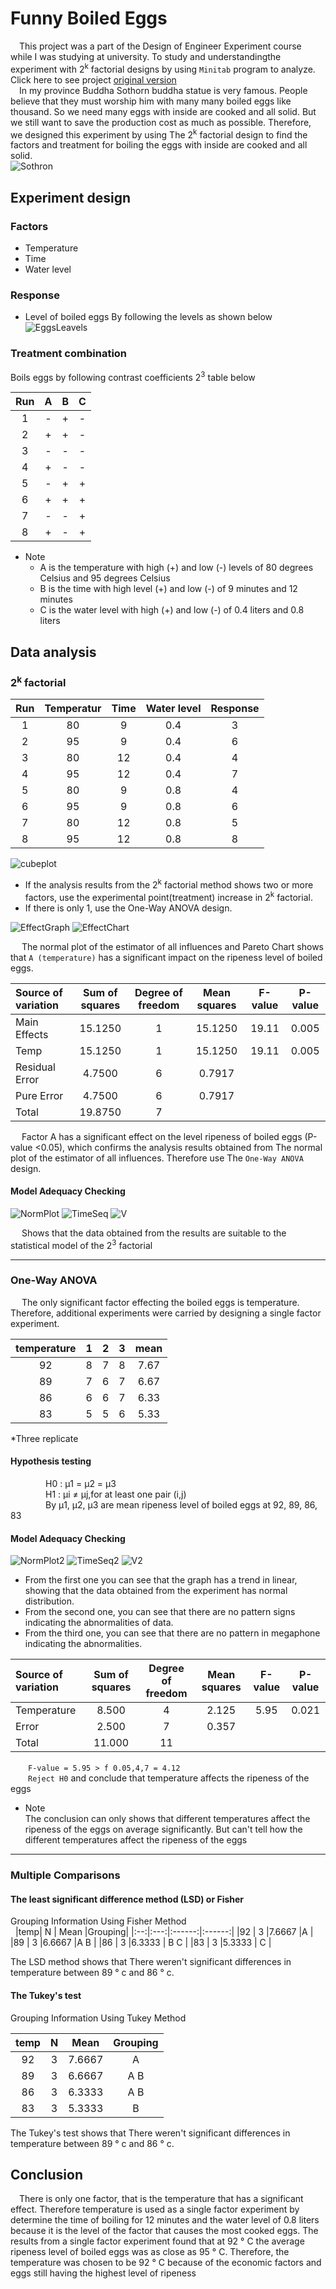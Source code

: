 # Funny Boiled Eggs 

&emsp;This project was a part of the Design of Engineer Experiment course while I was studying at university. To study and understandingthe experiment with 2<sup>k</sup> factorial designs by using ```Minitab``` program to analyze. Click here to see project [original version](https://github.com/TawanTan/Tawan_Tantakull_Portfolio/blob/master/Boiled-eggs/Full_report_Eggs.pdf)  
&emsp;In my province Buddha Sothorn buddha statue is very famous. People believe that they must worship him with many many boiled eggs like thousand. So we need many eggs with inside are cooked and all solid. But we still want to save the production cost as much as possible. Therefore, we designed this experiment by using The 2<sup>k</sup> factorial design to find the factors and treatment for boiling the eggs with inside are cooked and all solid.  
![Sothron](https://raw.githubusercontent.com/TawanTan/Tawan_Tantakull_Portfolio/master/Boiled-eggs/SothornEggs.jpeg)

## Experiment design

### Factors
- Temperature
- Time
- Water level
### Response
- Level of boiled eggs By following the levels as shown below
![EggsLeavels](https://raw.githubusercontent.com/TawanTan/Tawan_Tantakull_Portfolio/master/Boiled-eggs/EggsLevels.jpg)

### Treatment combination
Boils eggs by following contrast coefficients 2<sup>3</sup> table below  

|Run	|	A	|	B	|	C   |
|:-----:|:-----:|:-----:|:-----:|
|  1	|	-	|	+	|	-   |
|  2  	|	+  	|	+  	|	-   |
|  3  	|	-  	|	-  	|	-   |
|  4  	|	+  	|	-  	|	-   |
|  5  	|	-  	|	+  	|	+   |
|  6	| 	+  	|	+  	|	+   |
|  7  	|	-	|	-  	|	+   |
|  8  	|	+	|  	-  	|	+   |  

- Note  
    - A is the temperature with high (+) and low (-) levels of 80 degrees Celsius and 95 degrees Celsius  
    - B is the time with high level (+) and low (-) of 9 minutes and 12 minutes
    - C is the water level with high (+) and low (-) of 0.4 liters and 0.8 liters

## Data analysis

### 2<sup>k</sup> factorial 

|Run	|	 Temperatur	|	Time	|	Water level   |  Response|
|:-----:|:-----:|:-----:|:-----:|:-----:|
|  1	|	80	|	9	|	0.4   |   3   |
|  2  	|	95  |	9  	|	0.4   |   6   |
|  3  	|	80  |	12  |	0.4   |   4   |
|  4  	|	95  |	12 	|	0.4   |   7   |
|  5  	|	80 	|	9 	|	0.8   |   4   |
|  6	| 	95  |	9  	|	0.8   |   6   |
|  7  	|	80	|	12  |	0.8   |   5   |
|  8  	|	95	|  	12 	|	0.8   |   8   |
 
 ![cubeplot](https://raw.githubusercontent.com/TawanTan/Tawan_Tantakull_Portfolio/master/Boiled-eggs/2kCube.png)
 
 - If the analysis results from the 2<sup>k</sup> factorial method shows two or more factors, use the experimental point(treatment) increase in 2<sup>k</sup> factorial.
 - If there is only 1, use the One-Way ANOVA design.

![EffectGraph](https://raw.githubusercontent.com/TawanTan/Tawan_Tantakull_Portfolio/master/Boiled-eggs/EffectGraph.png "title-1") ![EffectChart](https://raw.githubusercontent.com/TawanTan/Tawan_Tantakull_Portfolio/master/Boiled-eggs/EffectChart.png "title-1")

&emsp; The normal plot of the estimator of all influences and Pareto Chart shows that ```A (temperature)``` has a significant impact on the ripeness level of boiled eggs.

|Source of variation|Sum of squares|Degree of freedom|Mean squares|F-value|P-value|
|:------------------|:------------:|:---------------:|:----------:|:-----:|:-----:|
|Main Effects       |     15.1250  |        1        |   15.1250  | 19.11 | 0.005 |
|Temp               |     15.1250  |        1        |   15.1250  | 19.11 | 0.005 |
|Residual Error     |     4.7500   |        6        |   0.7917   |
|Pure Error         |     4.7500   |        6        |   0.7917   |
|Total              |     19.8750  |        7        |

&emsp; Factor A has a significant effect on the level ripeness of boiled eggs (P-value <0.05), which confirms the analysis results obtained from The normal plot of the estimator of all influences. Therefore use The ```One-Way ANOVA``` design.

#### Model Adequacy Checking

![NormPlot](https://raw.githubusercontent.com/TawanTan/Tawan_Tantakull_Portfolio/master/Boiled-eggs/Normal_plot.png "title-1") ![TimeSeq](https://raw.githubusercontent.com/TawanTan/Tawan_Tantakull_Portfolio/master/Boiled-eggs/TimeSeq.png "title-2") ![V](https://raw.githubusercontent.com/TawanTan/Tawan_Tantakull_Portfolio/master/Boiled-eggs/ConVariance.png "title-3")

&emsp; Shows that the data obtained from the results are suitable to the statistical model of the 2<sup>3</sup> factorial

---

### One-Way ANOVA
&emsp; The only significant factor effecting the boiled eggs is temperature. Therefore, additional experiments were carried by designing a single factor experiment.

|temperature|1    |  2  |   3   |  mean |
|:---------:|:---:|:---:|:-----:|:-----:|
|92         |  8  |  7  |	 8  |	7.67|
|89         |  7  |  6  |	 7  |	6.67|
|86	        |  6  |  6  |	 7  |	6.33|
|83	        |  5  |  5  |	 6  |	5.33|
*Three replicate

#### Hypothesis testing
&emsp;&emsp;&emsp;&emsp;H0 : μ1 = μ2 = μ3  
&emsp;&emsp;&emsp;&emsp;H1 : μi ≠ μj,for at least one pair (i,j)  
&emsp;&emsp;&emsp;&emsp;By μ1, μ2, μ3 are mean ripeness level of boiled eggs at 92, 89, 86, 83  

#### Model Adequacy Checking

![NormPlot2](https://raw.githubusercontent.com/TawanTan/Tawan_Tantakull_Portfolio/master/Boiled-eggs/Normal_plot2.png "title-1") ![TimeSeq2](https://raw.githubusercontent.com/TawanTan/Tawan_Tantakull_Portfolio/master/Boiled-eggs/TimeSeq2.png "title-2") ![V2](https://raw.githubusercontent.com/TawanTan/Tawan_Tantakull_Portfolio/master/Boiled-eggs/ConVariance2.png "title-3")

- From the first one you can see that the graph has a trend in linear, showing that the data obtained from the experiment has normal distribution.  
- From the second one, you can see that there are no pattern signs indicating the abnormalities of data.  
- From the third one, you can see that there are no pattern in megaphone indicating the abnormalities.

|Source of variation|Sum of squares|Degree of freedom|Mean squares|F-value|P-value|
|:------------------|:------------:|:---------------:|:----------:|:-----:|:-----:|
|Temperature        |     8.500    |        4        |   2.125    | 5.95  | 0.021 |
|Error              |     2.500    |        7        |    0.357   |
|Total              |     11.000   |        11       |

&emsp;&emsp;```F-value = 5.95 > f 0.05,4,7 = 4.12```  
&emsp;&emsp;```Reject H0``` and conclude that temperature affects the ripeness of the eggs  
- Note  
The conclusion can only shows that different temperatures affect the ripeness of the eggs on average significantly. But can't tell how the different temperatures affect the ripeness of the eggs

---

### Multiple Comparisons

#### The least significant difference method (LSD) or Fisher
Grouping Information Using Fisher Method  
 
|temp|  N  |  Mean  |Grouping|
|:--:|:---:|:------:|:------:|
|92  |  3  |7.6667  |A       |
|89  |  3  |6.6667  |A B     |
|86  |  3  |6.3333  |  B C   |
|83  |  3  |5.3333  |    C   |

The LSD method shows that There weren't  significant differences in temperature between 89 ° c and 86 ° c.
 
#### The Tukey's test
Grouping Information Using Tukey Method

|temp|  N  |  Mean  |Grouping|
|:--:|:---:|:------:|:------:|
|92  |  3  |7.6667  |A       |
|89  |  3  |6.6667  |A B     |
|86  |  3  |6.3333  |A B     |
|83  |  3  |5.3333  |  B     |

The Tukey's test shows that There weren't  significant differences in temperature between 89 ° c and 86 ° c.

## Conclusion
&emsp;There is only one factor, that is the temperature that has a significant effect. Therefore temperature is used as a single factor experiment by determine the time of boiling for 12 minutes and the water level of 0.8 liters because it is the level of the factor that causes the most cooked eggs. The results from a single factor experiment found that at 92 ° C the average ripeness level of boiled eggs was as close as 95 ° C. Therefore, the temperature was chosen to be 92 ° C because of the economic factors and eggs still having the highest level of ripeness



